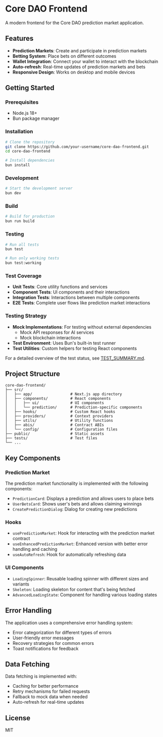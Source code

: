 # Core DAO Frontend

A modern frontend for the Core DAO prediction market application.

## Features

- **Prediction Markets**: Create and participate in prediction markets
- **Betting System**: Place bets on different outcomes
- **Wallet Integration**: Connect your wallet to interact with the blockchain
- **Auto-refresh**: Real-time updates of prediction markets and bets
- **Responsive Design**: Works on desktop and mobile devices

## Getting Started

### Prerequisites

- Node.js 18+
- Bun package manager

### Installation

```bash
# Clone the repository
git clone https://github.com/your-username/core-dao-frontend.git
cd core-dao-frontend

# Install dependencies
bun install
```

### Development

```bash
# Start the development server
bun dev
```

### Build

```bash
# Build for production
bun run build
```

### Testing

```bash
# Run all tests
bun test

# Run only working tests
bun test:working
```

### Test Coverage

- **Unit Tests**: Core utility functions and services
- **Component Tests**: UI components and their interactions
- **Integration Tests**: Interactions between multiple components
- **E2E Tests**: Complete user flows like prediction market interactions

### Testing Strategy

- **Mock Implementations**: For testing without external dependencies
  - Mock API responses for AI services
  - Mock blockchain interactions
- **Test Environment**: Uses Bun's built-in test runner
- **Test Utilities**: Custom helpers for testing React components

For a detailed overview of the test status, see [TEST_SUMMARY.md](./TEST_SUMMARY.md).

## Project Structure

```
core-dao-frontend/
├── src/
│   ├── app/                 # Next.js app directory
│   ├── components/          # React components
│   │   ├── ui/              # UI components
│   │   └── prediction/      # Prediction-specific components
│   ├── hooks/               # Custom React hooks
│   ├── providers/           # Context providers
│   ├── utils/               # Utility functions
│   ├── abis/                # Contract ABIs
│   └── config/              # Configuration files
├── public/                  # Static assets
├── tests/                   # Test files
└── ...
```

## Key Components

### Prediction Market

The prediction market functionality is implemented with the following components:

- `PredictionCard`: Displays a prediction and allows users to place bets
- `UserBetsCard`: Shows user's bets and allows claiming winnings
- `CreatePredictionDialog`: Dialog for creating new predictions

### Hooks

- `usePredictionMarket`: Hook for interacting with the prediction market contract
- `useEnhancedPredictionMarket`: Enhanced version with better error handling and caching
- `useAutoRefresh`: Hook for automatically refreshing data

### UI Components

- `LoadingSpinner`: Reusable loading spinner with different sizes and variants
- `Skeleton`: Loading skeleton for content that's being fetched
- `AdvancedLoadingState`: Component for handling various loading states

## Error Handling

The application uses a comprehensive error handling system:

- Error categorization for different types of errors
- User-friendly error messages
- Recovery strategies for common errors
- Toast notifications for feedback

## Data Fetching

Data fetching is implemented with:

- Caching for better performance
- Retry mechanisms for failed requests
- Fallback to mock data when needed
- Auto-refresh for real-time updates

## License

MIT